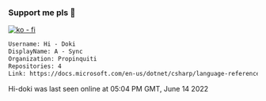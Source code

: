 ### Support me pls 🙏

[![ko - fi](https://ko-fi.com/img/githubbutton_sm.svg)](https://ko-fi.com/O5O4D6DP7)

  ```txt
  Username: Hi - Doki
  DisplayName: A - Sync
  Organization: Propinquiti
  Repositories: 4
  Link: https://docs.microsoft.com/en-us/dotnet/csharp/language-reference/keywords/async
  ```       
 Hi-doki was last seen online at 05:04 PM GMT, June 14 2022